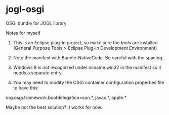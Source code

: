 jogl-osgi
=========

OSGi bundle for JOGL library

Notes for myself

1) This is an Eclipse plug-in project, so make sure the tools are installed (General Purpose Tools > Eclipse Plug-in Development Environment)

2) Note the manifest with Bundle-NativeCode. Be careful with the spacing.

3) Windows 8 is not recognized under osname win32 in the manifest so it needs a separate entry.

4) You may need to modify the OSGi container configuration properties file to have this:

org.osgi.framework.bootdelegation=sun.\*, javax.\*, apple.\*

Maybe not the best solution? It works for now.
